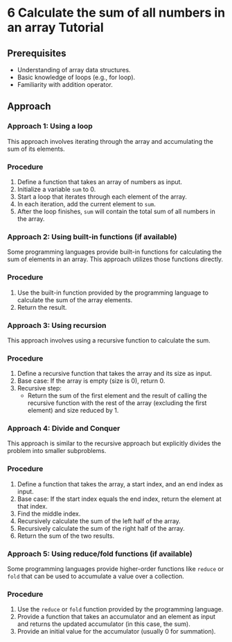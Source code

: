 # 6 Calculate the sum of all numbers in an array Tutorial

## Prerequisites

*   Understanding of array data structures.
*   Basic knowledge of loops (e.g., for loop).
*   Familiarity with addition operator.

## Approach

### Approach 1: Using a loop

This approach involves iterating through the array and accumulating the sum of its elements.

### Procedure

1. Define a function that takes an array of numbers as input.
2. Initialize a variable `sum` to 0.
3. Start a loop that iterates through each element of the array.
4. In each iteration, add the current element to `sum`.
5. After the loop finishes, `sum` will contain the total sum of all numbers in the array.

### Approach 2: Using built-in functions (if available)

Some programming languages provide built-in functions for calculating the sum of elements in an array. This approach utilizes those functions directly.

### Procedure

1. Use the built-in function provided by the programming language to calculate the sum of the array elements.
2. Return the result.

### Approach 3: Using recursion

This approach involves using a recursive function to calculate the sum.

### Procedure

1. Define a recursive function that takes the array and its size as input.
2. Base case: If the array is empty (size is 0), return 0.
3. Recursive step:
    *   Return the sum of the first element and the result of calling the recursive function with the rest of the array (excluding the first element) and size reduced by 1.

### Approach 4: Divide and Conquer

This approach is similar to the recursive approach but explicitly divides the problem into smaller subproblems.

### Procedure

1. Define a function that takes the array, a start index, and an end index as input.
2. Base case: If the start index equals the end index, return the element at that index.
3. Find the middle index.
4. Recursively calculate the sum of the left half of the array.
5. Recursively calculate the sum of the right half of the array.
6. Return the sum of the two results.

### Approach 5: Using reduce/fold functions (if available)

Some programming languages provide higher-order functions like `reduce` or `fold` that can be used to accumulate a value over a collection.

### Procedure

1. Use the `reduce` or `fold` function provided by the programming language.
2. Provide a function that takes an accumulator and an element as input and returns the updated accumulator (in this case, the sum).
3. Provide an initial value for the accumulator (usually 0 for summation).
